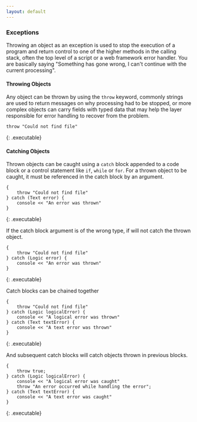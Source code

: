 ```yaml
---
layout: default
---
```


### Exceptions

Throwing an object as an exception is used to stop the execution of a program and return control to one of
the higher methods in the calling stack, often the top level of a script or a web framework error handler. 
You are basically saying "Something has gone wrong, I can't continue with the current processing".


#### Throwing Objects

Any object can be thrown by using the `throw` keyword, commonly strings are used to return messages on why processing
had to be stopped, or more complex objects can carry fields with typed data that may help the layer responsible for
error handling to recover from the problem.

```
throw "Could not find file"
```
{: .executable}

#### Catching Objects

Thrown objects can be caught using a `catch` block appended to a code block or a control statement like `if`, `while` 
or `for`. For a thrown object to be caught, it must be referenced in the catch block by an argument.

```
{
    throw "Could not find file"
} catch (Text error) {
    console << "An error was thrown"
}
```
{: .executable}

If the catch block argument is of the wrong type, if will not catch the thrown object.

```
{
    throw "Could not find file"
} catch (Logic error) {
    console << "An error was thrown"
}
```
{: .executable}

Catch blocks can be chained together

```
{
    throw "Could not find file"
} catch (Logic logicalError) {
    console << "A logical error was thrown"
} catch (Text textError) {
    console << "A text error was thrown"
}
```
{: .executable}

And subsequent catch blocks will catch objects thrown in previous blocks.

```
{
    throw true;
} catch (Logic logicalError) {
    console << "A logical error was caught"
    throw "An error occurred while handling the error";
} catch (Text textError) {
    console << "A text error was caught"
}
```
{: .executable}

